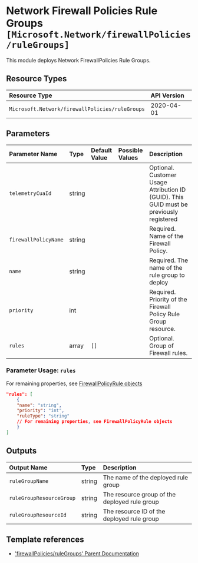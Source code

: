 # Network Firewall Policies Rule Groups `[Microsoft.Network/firewallPolicies/ruleGroups]`

This module deploys Network FirewallPolicies Rule Groups.

## Resource Types

| Resource Type | API Version |
| :-- | :-- |
| `Microsoft.Network/firewallPolicies/ruleGroups` | 2020-04-01 |

## Parameters

| Parameter Name | Type | Default Value | Possible Values | Description |
| :-- | :-- | :-- | :-- | :-- |
| `telemetryCuaId` | string |  |  | Optional. Customer Usage Attribution ID (GUID). This GUID must be previously registered |
| `firewallPolicyName` | string |  |  | Required. Name of the Firewall Policy. |
| `name` | string |  |  | Required. The name of the rule group to deploy |
| `priority` | int |  |  | Required. Priority of the Firewall Policy Rule Group resource. |
| `rules` | array | `[]` |  | Optional. Group of Firewall rules. |

### Parameter Usage: `rules`

For remaining properties, see [FirewallPolicyRule objects](https://docs.microsoft.com/en-us/azure/templates/microsoft.network/2020-04-01/firewallpolicies/rulegroups?tabs=json#firewallpolicyrule-objects)

```json
"rules": [
    {
    "name": "string",
    "priority": "int",
    "ruleType": "string"
    // For remaining properties, see FirewallPolicyRule objects
    }
]
```

## Outputs

| Output Name | Type | Description |
| :-- | :-- | :-- |
| `ruleGroupName` | string | The name of the deployed rule group |
| `ruleGroupResourceGroup` | string | The resource group of the deployed rule group |
| `ruleGroupResourceId` | string | The resource ID of the deployed rule group |

## Template references

- ['firewallPolicies/ruleGroups' Parent Documentation](https://docs.microsoft.com/en-us/azure/templates/Microsoft.Network/firewallPolicies)
